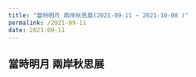 ```yaml
---
title: "當時明月 兩岸秋思展(2021-09-11 ~ 2021-10-08 )"
permalink: /2021-09-11
date: 2021-09-11
---
```

## 當時明月 兩岸秋思展

